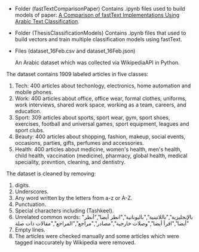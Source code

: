 
* Folder (fastTextComparisonPaper)
    Contains .ipynb files used to build models of paper: [A Comparison of fastText Implementations Using Arabic Text Classification](https://link.springer.com/chapter/10.1007/978-3-030-29513-4_21).

* Folder (ThesisClassificationModels)
    Contains .ipynb files that used to build vectors and train multiple classification models using fastText.

* Files (dataset_16Feb.csv and dataset_16Feb.json)
  
    An Arabic dataset which was collected via WikipediaAPI in Python.

The dataset contains 1909 labeled articles in five classes:
1. Tech: 400 articles about techonlogy, electronics, home automation and mobile phones.
2. Work: 400 articles about office, office wear, formal clothes, uniforms, work interviews, shared work space, working as a team, careers, and education.
3. Sport: 309 articles about sports, sport wear, gym, sport shoes, exercises, football and universal games, sport equipment, leagues and sport clubs.
4. Beauty: 400 articles about shopping, fashion, makeup, social events, occasions, parties, gifts, perfumes and accessories.
5. Health: 400 articles about medicine, women's health, men's health, child health, vaccination (medicine), pharmacy, global health, medical speciality, prevntion, cleaning, and dentistry.

The dataset is cleaned by removing:
1. digits.
2. Underscores.
3. Any word written by the letters from a-z or A-Z.
4. Punctuation.
5. Special characters including (Tashkeel).
6. Unrelated common words: "بالإنجليزية","باللاتينية","باليونانية","انظر أيضا","أنظر أيضا","اقرأ أيضا","وصلات خارجية","مصادر","مراجع","المراجع","مقالات ذات صلة"
7. Empty lines.
8. The articles were checked manually and some articles which were tagged inaccurately by Wikipedia were removed. 
